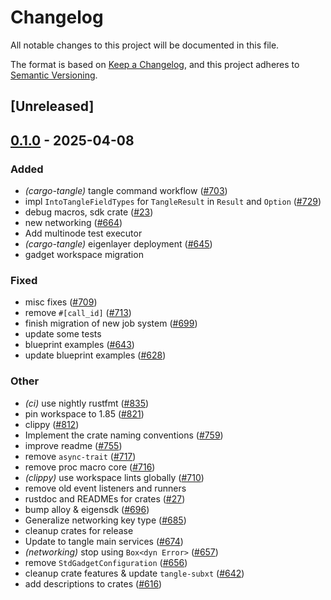 # Changelog

All notable changes to this project will be documented in this file.

The format is based on [Keep a Changelog](https://keepachangelog.com/en/1.0.0/),
and this project adheres to [Semantic Versioning](https://semver.org/spec/v2.0.0.html).

## [Unreleased]

## [0.1.0](https://github.com/tangle-network/blueprint/releases/tag/blueprint-macros-v0.1.0) - 2025-04-08

### Added

- *(cargo-tangle)* tangle command workflow  ([#703](https://github.com/tangle-network/blueprint/pull/703))
- impl `IntoTangleFieldTypes` for `TangleResult` in `Result` and `Option` ([#729](https://github.com/tangle-network/blueprint/pull/729))
- debug macros, sdk crate ([#23](https://github.com/tangle-network/blueprint/pull/23))
- new networking ([#664](https://github.com/tangle-network/blueprint/pull/664))
- Add multinode test executor
- *(cargo-tangle)* eigenlayer deployment ([#645](https://github.com/tangle-network/blueprint/pull/645))
- gadget workspace migration

### Fixed

- misc fixes ([#709](https://github.com/tangle-network/blueprint/pull/709))
- remove `#[call_id]` ([#713](https://github.com/tangle-network/blueprint/pull/713))
- finish migration of new job system ([#699](https://github.com/tangle-network/blueprint/pull/699))
- update some tests
- blueprint examples ([#643](https://github.com/tangle-network/blueprint/pull/643))
- update blueprint examples ([#628](https://github.com/tangle-network/blueprint/pull/628))

### Other

- *(ci)* use nightly rustfmt ([#835](https://github.com/tangle-network/blueprint/pull/835))
- pin workspace to 1.85 ([#821](https://github.com/tangle-network/blueprint/pull/821))
- clippy ([#812](https://github.com/tangle-network/blueprint/pull/812))
- Implement the crate naming conventions ([#759](https://github.com/tangle-network/blueprint/pull/759))
- improve readme ([#755](https://github.com/tangle-network/blueprint/pull/755))
- remove `async-trait` ([#717](https://github.com/tangle-network/blueprint/pull/717))
- remove proc macro core ([#716](https://github.com/tangle-network/blueprint/pull/716))
- *(clippy)* use workspace lints globally ([#710](https://github.com/tangle-network/blueprint/pull/710))
- remove old event listeners and runners
- rustdoc and READMEs for crates ([#27](https://github.com/tangle-network/blueprint/pull/27))
- bump alloy & eigensdk ([#696](https://github.com/tangle-network/blueprint/pull/696))
- Generalize networking key type ([#685](https://github.com/tangle-network/blueprint/pull/685))
- cleanup crates for release
- Update to tangle main services ([#674](https://github.com/tangle-network/blueprint/pull/674))
- *(networking)* stop using `Box<dyn Error>` ([#657](https://github.com/tangle-network/blueprint/pull/657))
- remove `StdGadgetConfiguration` ([#656](https://github.com/tangle-network/blueprint/pull/656))
- cleanup crate features & update `tangle-subxt` ([#642](https://github.com/tangle-network/blueprint/pull/642))
- add descriptions to crates ([#616](https://github.com/tangle-network/blueprint/pull/616))
